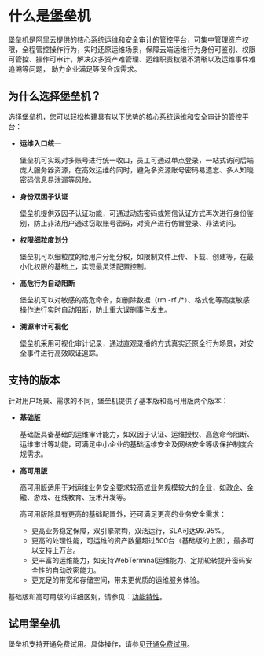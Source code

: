 # 什么是堡垒机

堡垒机是阿里云提供的核心系统运维和安全审计的管控平台，可集中管理资产权限，全程管控操作行为，实时还原运维场景，保障云端运维行为身份可鉴别、权限可管控、操作可审计，解决众多资产难管理、运维职责权限不清晰以及运维事件难追溯等问题， 助力企业满足等保合规需求。

## 为什么选择堡垒机？

选择堡垒机，您可以轻松构建具有以下优势的核心系统运维和安全审计的管控平台：

-   **运维入口统一**

    堡垒机可实现对多账号进行统一收口，员工可通过单点登录，一站式访问后端庞大服务器资源，在高效运维的同时，避免多资源账号密码易遗忘、多人知晓密码信息易泄漏等风险。

-   **身份双因子认证**

    堡垒机提供双因子认证功能，可通过动态密码或短信认证方式再次进行身份鉴别，防止非法用户通过窃取账号密码，对资产进行仿冒登录、非法访问。

-   **权限细粒度划分**

    堡垒机可以细粒度的给用户分组分权，如限制文件上传、下载、创建等，在最小化权限的基础上，实现最灵活配置控制。

-   **高危行为自动阻断**

    堡垒机可以对敏感的高危命令，如删除数据（rm -rf /\*）、格式化等高度敏感操作进行实时自动阻断，防止重大误删事件发生。

-   **溯源审计可视化**

    堡垒机采用可视化审计记录，通过直观录播的方式真实还原全行为场景，对安全事件进行高效取证追踪。


## 支持的版本

针对用户场景、需求的不同，堡垒机提供了基本版和高可用版两个版本：

-   **基础版**

    基础版具备基础的运维审计能力，如双因子认证、运维授权、高危命令阻断、运维审计等功能，可满足中小企业的基础运维安全及网络安全等级保护制度合规需求。

-   **高可用版**

    高可用版适用于对运维业务安全要求较高或业务规模较大的企业，如政企、金融、游戏、在线教育、技术开发等。

    高可用版除具有更高的基础配置外，还可满足更高的业务安全需求：

    -   更高业务稳定保障，双引擎架构，双活运行，SLA可达99.95%。
    -   更高的处理性能，可运维的资产数量超过500台（基础版的上限），最多可以支持上万台。
    -   更丰富的运维能力，如支持WebTerminal运维能力、定期轮转提升密码安全性的自动改密能力。
    -   更充足的带宽和存储空间，带来更优质的运维服务体验。

基础版和高可用版的详细区别，请参见：[功能特性](/intl.zh-CN/产品简介/功能特性.md)。

## 试用堡垒机

堡垒机支持开通免费试用。具体操作，请参见[开通免费试用](/intl.zh-CN/.md)。

